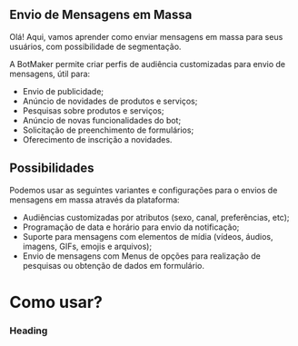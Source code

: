 ## Envio de Mensagens em Massa

Olá! Aqui, vamos aprender como enviar mensagens em massa para seus usuários, com possibilidade de segmentação.

A BotMaker permite criar perfis de audiência customizadas para envio de mensagens, útil para:

 - Envio de publicidade; 
 - Anúncio de novidades de produtos e serviços;
 - Pesquisas sobre produtos e serviços; 
 - Anúncio de novas funcionalidades do bot; 
 - Solicitação de preenchimento de formulários;
 - Oferecimento de inscrição a novidades.

## Possibilidades

Podemos usar as seguintes variantes e configurações para o envios de mensagens em massa através da plataforma:
<ul>
<li>Audiências customizadas por atributos (sexo, canal, preferências, etc);</li>
<li>Programação de data e horário para envio da notificação;</li>
<li>Suporte para mensagens com elementos de mídia (vídeos, áudios, imagens, GIFs, emojis e arquivos);</li>
<li>Envio de mensagens com Menus de opções para realização de pesquisas ou obtenção de dados em formulário.</li>
</ul>
<h1 id="como-usar">Como usar?</h1>
<h3 id="heading">Heading</h3>

<!--stackedit_data:
eyJoaXN0b3J5IjpbMTU4MjY2NTMzNF19
-->